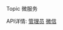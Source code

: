 Topic 微服务

API详情:
[管理员](http://oomall.liublack.cn/api/adminStd.html)
[微信](http://oomall.liublack.cn/api/wxStd.html)